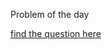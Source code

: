 Problem of the day

<a href="https://leetcode.com/problems/letter-combinations-of-a-phone-number/">find the question here</a>

